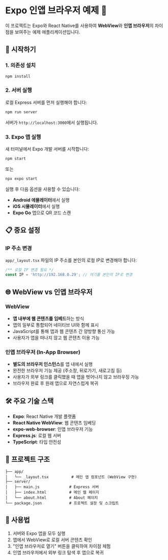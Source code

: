 # Expo 인앱 브라우저 예제 📱

이 프로젝트는 Expo와 React Native를 사용하여 **WebView**와 **인앱 브라우저**의 차이점을 보여주는 예제 애플리케이션입니다.

## 🚀 시작하기

### 1. 의존성 설치

```bash
npm install
```

### 2. 서버 실행

로컬 Express 서버를 먼저 실행해야 합니다:

```bash
npm run server
```

서버가 `http://localhost:3000`에서 실행됩니다.

### 3. Expo 앱 실행

새 터미널에서 Expo 개발 서버를 시작합니다:

```bash
npm start
```

또는

```bash
npx expo start
```

실행 후 다음 옵션을 사용할 수 있습니다:

- **Android 에뮬레이터**에서 실행
- **iOS 시뮬레이터**에서 실행
- **Expo Go** 앱으로 QR 코드 스캔

## 📋 중요 설정

### IP 주소 변경

`app/_layout.tsx` 파일의 IP 주소를 본인의 로컬 IP로 변경해야 합니다:

```typescript
/** 로컬 IP 변경 필요 */
const IP = 'http://192.168.0.29'; // 여기를 본인의 IP로 변경
```

## 🌐 WebView vs 인앱 브라우저

### WebView

- **앱 내부에 웹 콘텐츠를 임베드**하는 방식
- 앱의 일부로 통합되어 네이티브 UI와 함께 표시
- JavaScript를 통해 앱과 웹 콘텐츠 간 양방향 통신 가능
- 사용자가 앱을 떠나지 않고 웹 콘텐츠 이용 가능

### 인앱 브라우저 (In-App Browser)

- **별도의 브라우저 인스턴스**를 앱 내에서 실행
- 완전한 브라우저 기능 제공 (주소창, 뒤로가기, 새로고침 등)
- 사용자가 외부 링크를 클릭했을 때 앱을 벗어나지 않고 브라우징 가능
- 브라우저 완료 후 원래 앱으로 자연스럽게 복귀

## 🛠 주요 기술 스택

- **Expo**: React Native 개발 플랫폼
- **React Native WebView**: 웹 콘텐츠 임베딩
- **expo-web-browser**: 인앱 브라우저 기능
- **Express.js**: 로컬 웹 서버
- **TypeScript**: 타입 안전성

## 📁 프로젝트 구조

```
├── app/
│   └── _layout.tsx          # 메인 앱 컴포넌트 (WebView 구현)
├── server/
│   ├── main.js             # Express 서버
│   ├── index.html          # 메인 웹 페이지
│   └── about.html          # About 페이지
└── package.json            # 프로젝트 설정 및 스크립트
```

## 🎯 사용법

1. 서버와 Expo 앱을 모두 실행
2. 앱에서 WebView로 로컬 서버 콘텐츠 확인
3. "인앱 브라우저로 열기" 버튼을 클릭하여 차이점 체험
4. 인앱 브라우저에서 외부 링크 탐색 후 앱으로 복귀
